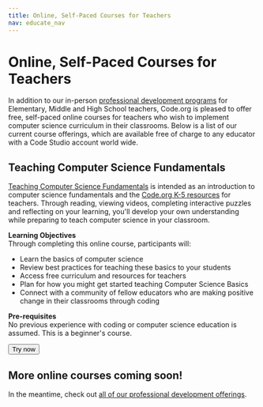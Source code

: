 ```yaml
---
title: Online, Self-Paced Courses for Teachers
nav: educate_nav
---
```

# Online, Self-Paced Courses for Teachers
In addition to our in-person [professional development programs](/educate/professional-development) for Elementary, Middle and High School teachers, Code.org is pleased to offer free, self-paced online courses for teachers who wish to implement computer science curriculum in their classrooms. Below is a list of our current course offerings, which are available free of charge to any educator with a Code Studio account world wide.

## Teaching Computer Science Fundamentals
[Teaching Computer Science Fundamentals](https://studio.code.org/s/K5-OnlinePD) is intended as an introduction to computer science fundamentals and the [Code.org K-5 resources](/educate/k5) for teachers. Through reading, viewing videos, completing interactive puzzles and reflecting on your learning, you'll develop your own understanding while preparing to teach computer science in your classroom.


**Learning Objectives**
<br/>
Through completing this online course, participants will:

- Learn the basics of computer science
- Review best practices for teaching these basics to your students
- Access free curriculum and resources for teachers
- Plan for how you might get started teaching Computer Science Basics
- Connect with a community of fellow educators who are making positive change in their classrooms through coding


**Pre-requisites**
<br/>
No previous experience with coding or computer science education is assumed. This is a beginner's course.

[<button class="teacher-button">Try now</button>](https://studio.code.org/s/K5-OnlinePD)

## More online courses coming soon!
In the meantime, check out [all of our professional development offerings](/educate/professional-development).

